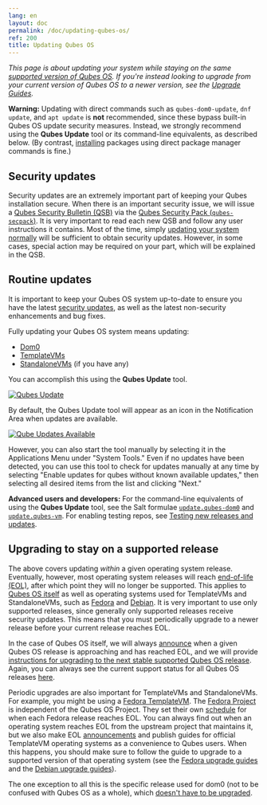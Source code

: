 ```yaml
---
lang: en
layout: doc
permalink: /doc/updating-qubes-os/
ref: 200
title: Updating Qubes OS
---
```



*This page is about updating your system while staying on the same [supported version of Qubes OS](/doc/supported-versions/#qubes-os).
If you're instead looking to upgrade from your current version of Qubes OS to a newer version, see the [Upgrade Guides](/doc/upgrade/).*

<div class="alert alert-danger" role="alert">
  <i class="fa fa-exclamation-triangle"></i>
  <b>Warning:</b> Updating with direct commands such as <code>qubes-dom0-update</code>, <code>dnf update</code>, and <code>apt update</code> is <b>not</b> recommended, since these bypass built-in Qubes OS update security measures.
  Instead, we strongly recommend using the <b>Qubes Update</b> tool or its command-line equivalents, as described below.
  (By contrast, <a href="/doc/software-update-domu/#installing-software-in-templatevms">installing</a> packages using direct package manager commands is fine.)
</div>

## Security updates

Security updates are an extremely important part of keeping your Qubes installation secure.
When there is an important security issue, we will issue a [Qubes Security Bulletin (QSB)](/security/bulletins/) via the [Qubes Security Pack (`qubes-secpack`)](/security/pack/).
It is very important to read each new QSB and follow any user instructions it contains.
Most of the time, simply [updating your system normally](#routine-updates) will be sufficient to obtain security updates.
However, in some cases, special action may be required on your part, which will be explained in the QSB.

## Routine updates

It is important to keep your Qubes OS system up-to-date to ensure you have the latest [security updates](#security-updates), as well as the latest non-security enhancements and bug fixes.

Fully updating your Qubes OS system means updating:

- [Dom0](/doc/software-update-dom0/)
- [TemplateVMs](/doc/software-update-domu/#updating-software-in-templatevms)
- [StandaloneVMs](/doc/software-update-domu/#standalonevms) (if you have any)

You can accomplish this using the **Qubes Update** tool.

[![Qubes Update](/attachment/wiki/QubesScreenshots/r4.0-software-update.png)](/attachment/wiki/QubesScreenshots/r4.0-software-update.png)

By default, the Qubes Update tool will appear as an icon in the Notification Area when updates are available.

[![Qube Updates Available](/attachment/wiki/QubesScreenshots/r4.0-qube-updates-available.png)](/attachment/wiki/QubesScreenshots/r4.0-qube-updates-available.png)

However, you can also start the tool manually by selecting it in the Applications Menu under "System Tools."
Even if no updates have been detected, you can use this tool to check for updates manually at any time by selecting "Enable updates for qubes without known available updates," then selecting all desired items from the list and clicking "Next."

<div class="alert alert-info" role="alert">
  <i class="fa fa-info-circle"></i>
  <b>Advanced users and developers:</b> For the command-line equivalents of using the <b>Qubes Update</b> tool, see the Salt formulae <a href="/doc/salt/#updatequbes-dom0"><code>update.qubes-dom0</code></a> and <a href="/doc/salt/#updatequbes-vm"><code>update.qubes-vm</code></a>. For enabling testing repos, see <a href="/doc/testing/">Testing new releases and updates</a>.
</div>

## Upgrading to stay on a supported release

The above covers updating *within* a given operating system release.
Eventually, however, most operating system releases will reach [end-of-life (EOL)](https://fedoraproject.org/wiki/End_of_life), after which point they will no longer be supported.
This applies to [Qubes OS itself](/doc/supported-versions/#qubes-os) as well as operating systems used for TemplateVMs and StandaloneVMs, such as [Fedora](/doc/templates/fedora/) and [Debian](/doc/templates/debian/).
It is very important to use only supported releases, since generally only supported releases receive security updates.
This means that you must periodically upgrade to a newer release before your current release reaches EOL.

In the case of Qubes OS itself, we will always [announce](/news/categories/#releases) when a given Qubes OS release is approaching and has reached EOL, and we will provide [instructions for upgrading to the next stable supported Qubes OS release](/doc/upgrade/).
Again, you can always see the current support status for all Qubes OS releases [here](/doc/supported-versions/#qubes-os).

Periodic upgrades are also important for TemplateVMs and StandaloneVMs.
For example, you might be using a [Fedora TemplateVM](/doc/templates/fedora/).
The [Fedora Project](https://getfedora.org/) is independent of the Qubes OS Project.
They set their own [schedule](https://fedoraproject.org/wiki/Fedora_Release_Life_Cycle#Maintenance_Schedule) for when each Fedora release reaches EOL.
You can always find out when an operating system reaches EOL from the upstream project that maintains it, but we also make EOL [announcements](/news/categories/#announcements) and publish guides for official TemplateVM operating systems as a convenience to Qubes users.
When this happens, you should make sure to follow the guide to upgrade to a supported version of that operating system (see the [Fedora upgrade guides](/doc/templates/fedora/#upgrading) and the [Debian upgrade guides](/doc/templates/debian/#upgrading)).

The one exception to all this is the specific release used for dom0 (not to be confused with Qubes OS as a whole), which [doesn't have to be upgraded](/doc/supported-versions/#note-on-dom0-and-eol).

